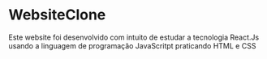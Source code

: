 # WebsiteClone
Este website foi  desenvolvido com intuito de estudar a tecnologia React.Js usando a linguagem de programação JavaScritpt praticando HTML e CSS
